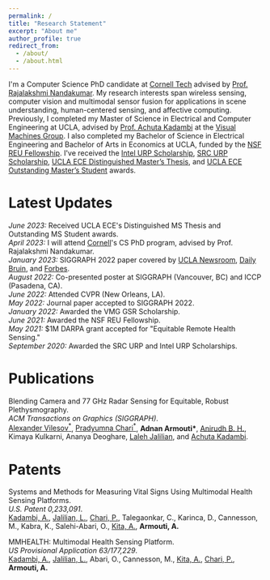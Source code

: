 ```yaml
---
permalink: /
title: "Research Statement"
excerpt: "About me"
author_profile: true
redirect_from: 
  - /about/
  - /about.html
---
```


I'm a Computer Science PhD candidate at [Cornell Tech](https://tech.cornell.edu/) advised by [Prof. Rajalakshmi Nandakumar](https://tech.cornell.edu/people/rajalakshmi-nandakumar/). My research interests span wireless sensing, computer vision and multimodal sensor fusion for applications in scene understanding, human-centered sensing, and affective computing. Previously, I completed my Master of Science in Electrical and Computer Engineering at UCLA, advised by [Prof. Achuta Kadambi](https://www.ee.ucla.edu/achuta-kadambi/) at the [Visual Machines Group](https://visual.ee.ucla.edu/). I also completed my Bachelor of Science in Electrical Engineering and Bachelor of Arts in Economics at UCLA, funded by the [NSF REU Fellowship](https://www.nsf.gov/crssprgm/reu/). I've received the [Intel URP Scholarship](https://www.intel.com/content/www/us/en/diversity/scholars-program-scholarships.html), [SRC URP Scholarship](https://www.src.org/program/undergrad/), [UCLA ECE Distinguished Master’s Thesis](/files/pdf/22_23_Distinguished_Thesis_Award.pdf#MS), and [UCLA ECE Outstanding Master’s Student](/files/pdf/22_23_Commencement_Program.pdf#ECE) awards.

Latest Updates
======
<em>June 2023:</em> Received UCLA ECE's Distinguished MS Thesis and Outstanding MS Student awards.\
<em>April 2023:</em> I will attend [Cornell](https://tech.cornell.edu/)'s CS PhD program, advised by Prof. Rajalakshmi Nandakumar.\
<em>January 2023:</em> SIGGRAPH 2022 paper covered by [UCLA Newsroom](https://newsroom.ucla.edu/releases/fixing-skin-tone-bias-in-remote-heart-rate-sensors), [Daily Bruin](https://dailybruin.com/2022/09/29/ucla-visual-machines-group-develops-biosensor-that-could-eliminate-racial-bias), and [Forbes](https://www.forbes.com/sites/amyfeldman/2023/01/31/a-quick-remedy-proves-elusive-for-life-saving-pulse-oximeters-problems-with-darker-skin/?sh=37a11e721e14).\
<em>August 2022:</em> Co-presented poster at SIGGRAPH (Vancouver, BC) and ICCP (Pasadena, CA).\
<em>June 2022:</em> Attended CVPR (New Orleans, LA).\
<em>May 2022:</em> Journal paper accepted to SIGGRAPH 2022.\
<em>January 2022:</em> Awarded the VMG GSR Scholarship.\
<em>June 2021:</em> Awarded the NSF REU Fellowship.\
<em>May 2021:</em> $1M DARPA grant accepted for "Equitable Remote Health Sensing."\
<em>September 2020:</em> Awarded the SRC URP and Intel URP Scholarships.

Publications
======
Blending Camera and 77 GHz Radar Sensing for Equitable, Robust Plethysmography.
<br />
<i>ACM Transactions on Graphics (SIGGRAPH)</i>.
<br />
[Alexander Vilesov<sup>*</sup>](https://asvilesov.github.io/), [Pradyumna Chari<sup>*</sup>](https://pradyumnachari.github.io/), <b>Adnan Armouti*</b>, [Anirudh B. H.](https://anirudh0707.github.io/), Kimaya Kulkarni, Ananya Deoghare, [Laleh Jalilian](https://www.uclahealth.org/providers/laleh-jalilian), and [Achuta Kadambi](https://www.ee.ucla.edu/achuta-kadambi/).

Patents
======
Systems and Methods for Measuring Vital Signs Using Multimodal Health Sensing Platforms.
<br />
<i>U.S. Patent 0,233,091</i>.
<br />
[Kadambi, A.](https://www.ee.ucla.edu/achuta-kadambi/), [Jalilian, L.](https://www.uclahealth.org/providers/laleh-jalilian), [Chari, P.](https://pradyumnachari.github.io/), Talegaonkar, C., Karinca, D., Cannesson, M., Kabra, K., Salehi-Abari, O., [Kita, A.](https://biodesign.ucla.edu/accelerator21-bio-ashley-kita/), <b>Armouti, A.</b>

MMHEALTH: Multimodal Health Sensing Platform.
<br />
<i>US Provisional Application 63/177,229</i>.
<br />
[Kadambi, A.](https://www.ee.ucla.edu/achuta-kadambi/), [Jalilian, L.](https://www.uclahealth.org/providers/laleh-jalilian), Abari, O., Cannesson, M., [Kita, A.](https://biodesign.ucla.edu/accelerator21-bio-ashley-kita/), [Chari, P.](https://pradyumnachari.github.io/), <b>Armouti, A.</b>
